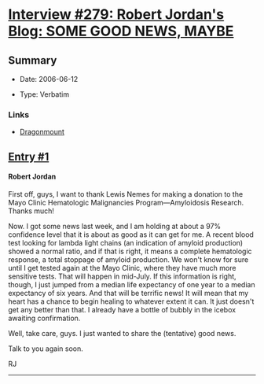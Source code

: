 # [Interview #279: Robert Jordan's Blog: SOME GOOD NEWS, MAYBE](https://www.theoryland.com/intvmain.php?i=279)

## Summary

- Date: 2006-06-12

- Type: Verbatim

### Links

- [Dragonmount](http://www.dragonmount.com/forums/blog/4/entry-354-some-good-news-maybe/)


## [Entry #1](./t-279/1)

#### Robert Jordan

First off, guys, I want to thank Lewis Nemes for making a donation to the Mayo Clinic Hematologic Malignancies Program—Amyloidosis Research. Thanks much!

Now. I got some news last week, and I am holding at about a 97% confidence level that it is about as good as it can get for me. A recent blood test looking for lambda light chains (an indication of amyloid production) showed a normal ratio, and if that is right, it means a complete hematologic response, a total stoppage of amyloid production. We won't know for sure until I get tested again at the Mayo Clinic, where they have much more sensitive tests. That will happen in mid-July. If this information is right, though, I just jumped from a median life expectancy of one year to a median expectancy of six years. And that will be terrific news! It will mean that my heart has a chance to begin healing to whatever extent it can. It just doesn't get any better than that. I already have a bottle of bubbly in the icebox awaiting confirmation.

Well, take care, guys. I just wanted to share the (tentative) good news.

Talk to you again soon.

RJ


---

